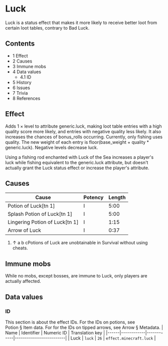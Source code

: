 # Luck
Luck is a status effect that makes it more likely to receive better loot from certain loot tables, contrary to Bad Luck.

## Contents
- 1 Effect
- 2 Causes
- 3 Immune mobs
- 4 Data values
	- 4.1 ID
- 5 History
- 6 Issues
- 7 Trivia
- 8 References

## Effect
Adds 1 × level to attribute generic.luck, making loot table entries with a high quality score more likely, and entries with negative quality less likely. It also increases the chances of bonus_rolls occurring. Currently, only fishing uses quality. The new weight of each entry is floor(base_weight + quality * generic.luck). Negative levels decrease luck.

Using a fishing rod enchanted with Luck of the Sea increases a player's luck while fishing equivalent to the generic.luck attribute, but doesn't actually grant the Luck status effect or increase the player's attribute.

## Causes
| Cause                          | Potency | Length |
|--------------------------------|---------|--------|
| Potion of Luck[tn 1]           | I       | 5:00   |
| Splash Potion of Luck[tn 1]    | I       | 5:00   |
| Lingering Potion of Luck[tn 1] | I       | 1:15   |
| Arrow of Luck                  | I       | 0:37   |

1. ↑ a b cPotions of Luck are unobtainable in Survival without using cheats.

## Immune mobs
While no mobs, except bosses, are immune to Luck, only players are actually affected.

## Data values
### ID
This section is about the effect IDs.  For the IDs on potions, see Potion § Item data.  For for the IDs on tipped arrows, see Arrow § Metadata.
| Name | Identifier | Numeric ID | Translation key         |
|------|------------|------------|-------------------------|
| Luck | `luck`     | `26`       | `effect.minecraft.luck` |


